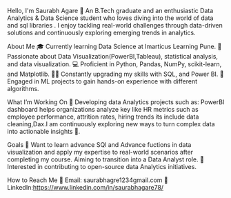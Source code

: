 
Hello, I'm Saurabh Agare 👋 An B.Tech graduate and an enthusiastic Data Analytics & Data Science student who loves diving into the world of data and sql libraries . I enjoy tackling real-world challenges through data-driven solutions and continuously exploring emerging trends in analytics.

About Me 🎓 Currently learning Data Science at Imarticus Learning Pune. 🔢 Passionate about Data Visualization(PowerBI,Tableau), statistical analysis, and data visualization. 💻 Proficient in Python, Pandas, NumPy, scikit-learn, and Matplotlib. 👨‍💻 Constantly upgrading my skills with SQL, and Power BI. 🤖 Engaged in ML projects to gain hands-on experience with different algorithms.

What I’m Working On 🌱 Developing data Analytics projects such as: PowerBI dashboard helps organizations analyze key like HR metrics such as employee performance, attrition rates, hiring trends its include data cleaning,Dax.I am continuously exploring new ways to turn complex data into actionable insights 🚀.

Goals 🚀 Want to learn advance SQl and Advance fuctions in data visualization and apply my expertise to real-world scenarios after completing my course. Aiming to transition into a Data Analyst role. 🤝 Interested in contributing to open-source data Analytics initiatives.

How to Reach Me 📧 Email: saurabhagre1234gmail.com 💼 LinkedIn:https://www.linkedin.com/in/saurabhagare78/
